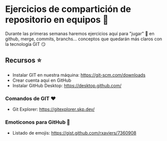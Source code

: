 # Ejercicios de compartición de repositorio en equipos :raised_hands:
Durante las primeras semanas haremos ejercicios aquí para "jugar" :art: en github, merge, commits, branchs... conceptos que quedarán más claros con la tecnología GIT :smirk:

## Recursos :star:
- Instalar GIT en nuestra máquina: https://git-scm.com/downloads
- Crear cuenta aqui en GitHub
- Instalar GitHub Desktop: https://desktop.github.com/

### Comandos de GIT :heart:
- Git Explorer: https://gitexplorer.skp.dev/
### Emoticonos para GitHub :dart:
- Listado de emojis: https://gist.github.com/rxaviers/7360908

